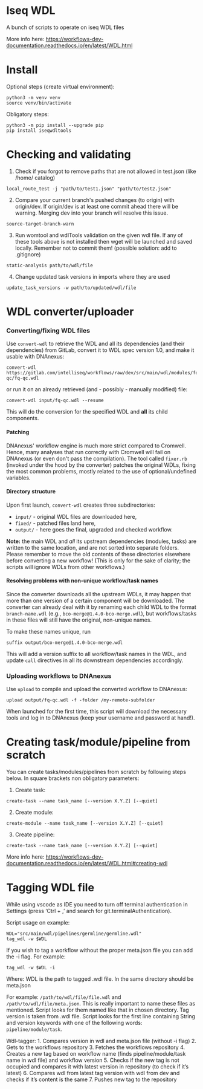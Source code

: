 # Iseq WDL

A bunch of scripts to operate on iseq WDL files

More info here: https://workflows-dev-documentation.readthedocs.io/en/latest/WDL.html

# Install

Optional steps (create virtual environment):
```
python3 -m venv venv
source venv/bin/activate
```

Obligatory steps:
```
python3 -m pip install --upgrade pip
pip install iseqwdltools
```

# Checking and validating

1. Check if you forgot to remove paths that are not allowed in test.json (like /home/ catalog)
```
local_route_test -j "path/to/test1.json" "path/to/test2.json" 
```

2. Compare your current branch's pushed changes (to origin) with origin/dev.
If origin/dev is at least one commit ahead there will be warning.
Merging dev into your branch will resolve this issue.
```
source-target-branch-warn
``` 

3. Run womtool and wdlTools validation on the given wdl file.
If any of these tools above is not installed then wget will be launched and saved locally.
Remember not to commit them! (possible solution: add to .gitignore)
```
static-analysis path/to/wdl/file
```

4. Change updated task versions in imports where they are used
```
update_task_versions -w path/to/updated/wdl/file
```

# WDL converter/uploader

### Converting/fixing WDL files

Use `convert-wdl` to retrieve the WDL and all its dependencies (and their
dependencies) from GitLab, convert it to WDL spec version 1.0, and make it
usable with DNAnexus:
```
convert-wdl https://gitlab.com/intelliseq/workflows/raw/dev/src/main/wdl/modules/fq-qc/fq-qc.wdl
```
or run it on an already retrieved (and - possibly - manually modified) file:
```
convert-wdl input/fq-qc.wdl --resume
```
This will do the conversion for the specified WDL and **all** its child
components.

#### Patching

DNAnexus' workflow engine is much more strict compared to Cromwell.
Hence, many analyses that run correctly with Cromwell will fail on DNAnexus
(or even don't pass the compilation). The tool called `fixer.rb` (invoked
under the hood by the converter) patches the original WDLs, fixing the most
common problems, mostly related to the use of optional/undefined variables.

#### Directory structure

Upon first launch, `convert-wdl` creates three subdirectories:
- `input/` - original WDL files are downloaded here,
- `fixed/` - patched files land here,
- `output/` - here goes the final, upgraded and checked workflow.

**Note:** the main WDL and *all* its upstream dependencies (modules, tasks)
are written to the same location, and are not sorted into separate folders.
Please remember to move the old contents of these directories elsewhere
before converting a new workflow! (This is only for the sake of clarity;
the scripts will ignore WDLs from other workflows.)

#### Resolving problems with non-unique workflow/task names

Since the converter downloads all the upstream WDLs, it may happen that
more than one version of a certain component will be downloaded.
The converter can already deal with it by renaming each child WDL to
the format `branch-name.wdl` (e.g., `bco-merge@1.4.0-bco-merge.wdl`),
but workflows/tasks in these files will still have the original, non-unique
names.

To make these names unique, run
```
suffix output/bco-merge@1.4.0-bco-merge.wdl
```
This will add a version suffix to all workflow/task names in the WDL,
and update `call` directives in all its downstream dependencies accordingly.

### Uploading workflows to DNAnexus

Use `upload` to compile and upload the converted workflow to DNAnexus:
```
upload output/fq-qc.wdl -f -folder /my-remote-subfolder
```
When launched for the first time, this script will download the necessary
tools and log in to DNAnexus (keep your username and password at hand!).


# Creating task/module/pipeline from scratch

You can create tasks/modules/pipelines from scratch by following steps below.
In square brackets non obligatory parameters:

1) Create task:

```
create-task --name task_name [--version X.Y.Z] [--quiet]
```

2) Create module:

```
create-module --name task_name [--version X.Y.Z] [--quiet]
```

3) Create pipeline:

```
create-task --name task_name [--version X.Y.Z] [--quiet]
```

More info here:
https://workflows-dev-documentation.readthedocs.io/en/latest/WDL.html#creating-wdl


# Tagging WDL file

While using vscode as IDE you need to turn off terminal authentication in Settings (press ‘Ctrl + ,’ and search for git.terminalAuthentication).

Script usage on example:

```
WDL="src/main/wdl/pipelines/germline/germline.wdl"
tag_wdl -w $WDL
```

If you wish to tag a workflow without the proper meta.json file you can add the -i flag. For example:

```
tag_wdl -w $WDL -i
```


Where:
    WDL is the path to tagged .wdl file. In the same directory should be meta.json

For example: `/path/to/wdl/file/file.wdl` and `/path/to/wdl/file/meta.json`. This is really important to name these files as mentioned. Script looks for them named like that in chosen directory. Tag version is taken from .wdl file. Script looks for the first line containing String and version keywords with one of the following words: `pipeline/module/task`.


Wdl-tagger:
    1. Compares version in wdl and meta.json file (without -i flag)
    2. Gets to the workflows repository
    3. Fetches the workflows repository
    4. Creates a new tag based on workflow name (finds pipeline/module/task name in wdl file) and workflow version
    5. Checks if the new tag is not occupied and compares it with latest version in repository (to check if it’s latest)
    6. Compares wdl from latest tag version with wdl from dev and checks if it’s content is the same
    7. Pushes new tag to the repository

